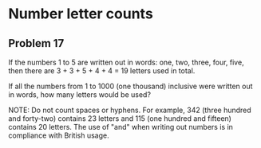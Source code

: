 # Number letter counts
## Problem 17

If the numbers 1 to 5 are written out in words: one, two, three, four, five, then there are
3 + 3 + 5 + 4 + 4 = 19 letters used in total.

If all the numbers from 1 to 1000 (one thousand) inclusive were written out in words, how
many letters would be used?

NOTE: Do not count spaces or hyphens. For example, 342 (three hundred and forty-two) contains
23 letters and 115 (one hundred and fifteen) contains 20 letters. The use of "and" when
writing out numbers is in compliance with British usage.